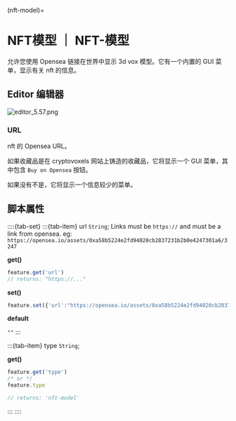 (nft-model)=
# NFT模型 ｜ NFT-模型

允许您使用 Opensea 链接在世界中显示 3d vox 模型。它有一个内置的 GUI 菜单，显示有关 nft 的信息。


## Editor 编辑器

![editor_5.57.png](https://wiki.cryptovoxels.com/features/[nft-model]editor_5.57.png)

### URL

nft 的 Opensea URL。

如果收藏品是在 cryptovoxels 网站上铸造的收藏品，它将显示一个 GUI 菜单，其中包含 `Buy on Opensea` 按钮。

如果没有不是，它将显示一个信息较少的菜单。

## 脚本属性

::::{tab-set}
:::{tab-item} url
`String`; Links must be `https://` and must be a link from opensea.
eg: `https://opensea.io/assets/0xa58b5224e2fd94020cb2837231b2b0e4247301a6/3247`

**get()**

```js
feature.get('url')
// returns: "https://..."
```

**set()**

```js
feature.set({'url':"https://opensea.io/assets/0xa58b5224e2fd94020cb2837231b2b0e4247301a6/3247"})
```

**default**

`""`
:::

:::{tab-item} type
`String`;

**get()**

```js
feature.get('type')
/* or */
feature.type

// returns: 'nft-model'
```
:::
::::
